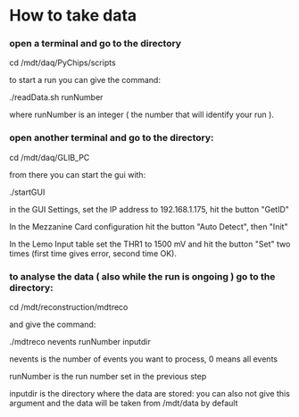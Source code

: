 # How to take data

### open a terminal and go to the directory

cd /mdt/daq/PyChips/scripts

to start a run you can give the command:

./readData.sh runNumber

where runNumber is an integer ( the number that will identify your run ).

### open another terminal and go to the directory:

cd /mdt/daq/GLIB_PC

from there you can start the gui with:

./startGUI

in the GUI Settings, set the IP address to 192.168.1.175, hit the button "GetID"

In the Mezzanine Card configuration hit the button "Auto Detect", then "Init"

In the Lemo Input table set the THR1 to 1500 mV and hit the button "Set" two times (first time gives error, second time OK).

### to analyse the data ( also while the run is ongoing ) go to the directory:

cd /mdt/reconstruction/mdtreco

and give the command:

./mdtreco nevents runNumber inputdir

nevents is the number of events you want to process, 0 means all events

runNumber is the run number set in the previous step

inputdir is the directory where the data are stored: you can also not give this argument and the data will be taken from /mdt/data by default


